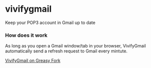 # vivifygmail
Keep your POP3 account in Gmail up to date

### How does it work
As long as you open a Gmail window/tab in your browser, VivifyGmail
automatically send a refresh request to Gmail every mintute.

[VivifyGmail on Greasy Fork](https://greasyfork.org/en/scripts/33433-vivifygmail)
